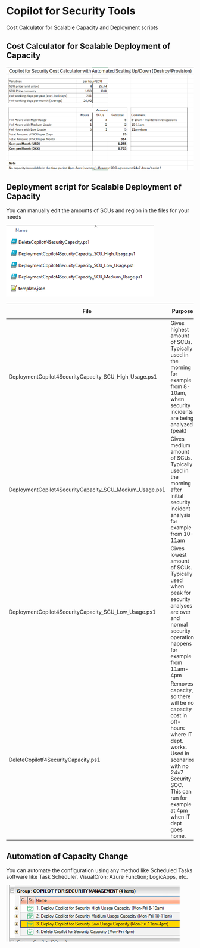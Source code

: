 # Copilot for Security Tools
Cost Calculator for Scalable Capacity and Deployment scripts



## **Cost Calculator for Scalable Deployment of Capacity**

[Link]: https://github.com/KnudsenMorten/Copilot4SecurityTools/blob/main/CostCalculator/Microsoft%20Copilot%20for%20Security%20Cost%20Calculator.xlsx



![image-20240405183838900](https://github.com/KnudsenMorten/Copilot4SecurityTools/blob/main/img/image-20240405183838900.png)



## Deployment script for Scalable Deployment of Capacity

[Link]: https://github.com/KnudsenMorten/Copilot4SecurityTools/tree/main/ScalableDeployment

You can manually edit the amounts of SCUs and region in the files for your needs

![image-20240405185205986](https://github.com/KnudsenMorten/Copilot4SecurityTools/blob/main/img/image-20240405185205986.png)



| File                                                    | Purpose                                                      | SCUs (sample) |
| ------------------------------------------------------- | ------------------------------------------------------------ | ------------- |
| DeploymentCopilot4SecurityCapacity_SCU_High_Usage.ps1   | Gives highest amount of SCUs. Typically used in the morning for example from 8-10am, when  security incidents are being analyzed (peak) | 4             |
| DeploymentCopilot4SecurityCapacity_SCU_Medium_Usage.ps1 | Gives medium amount of SCUs. Typically used in the morning after initial security incident analysis for example from 10-11am | 2             |
| DeploymentCopilot4SecurityCapacity_SCU_Low_Usage.ps1    | Gives lowest amount of SCUs. Typically used when peak for security analyses are over and normal security operation happens for example from 11am-4pm | 1             |
| DeleteCopilotf4SecurityCapacity.ps1                     | Removes capacity, so there will be no capacity cost in off-hours where IT dept. works. Used in scenarios with no 24x7 Security SOC. This can run for example at 4pm when IT dept goes home. | 0             |



## Automation of Capacity Change

You can automate the configuration using any method like Scheduled Tasks software like Task Scheduler, VisualCron; Azure Function; LogicApps, etc.

![image-20240405184741166](https://github.com/KnudsenMorten/Copilot4SecurityTools/blob/main/img/image-20240405184741166.png)

